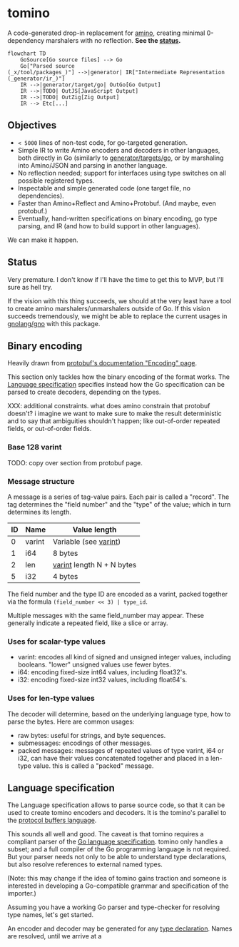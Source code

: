 # tomino

A code-generated drop-in replacement for [amino], creating minimal 0-dependency
marshalers with no reflection. **See the [status](#status).**

```mermaid
flowchart TD
    GoSource[Go source files] --> Go
    Go["Parsed source
(_x/tool/packages_)"] -->|generator| IR["Intermediate Representation
(_generator/ir_)"]
    IR -->|generator/target/go| OutGo[Go Output]
    IR -->|TODO| OutJS[JavaScript Output]
    IR -->|TODO| OutZig[Zig Output]
    IR --> Etc[...]
```

## Objectives

- `< 5000` lines of non-test code, for go-targeted generation.
- Simple IR to write Amino encoders and decoders in other languages, both
  directly in Go (similarly to [generator/targets/go](./generator/targets/go),
  or by marshaling into Amino/JSON and parsing in another language.
- No reflection needed; support for interfaces using type switches on all
  possible registered types.
- Inspectable and simple generated code (one target file, no dependencies).
- Faster than Amino+Reflect and Amino+Protobuf. (And maybe, even protobuf.)
- Eventually, hand-written specifications on binary encoding, go type parsing,
  and IR (and how to build support in other languages).

We can make it happen.

## Status

Very premature. I don't know if I'll have the time to get this to MVP, but I'll
sure as hell try.

If the vision with this thing succeeds, we should at the very least have a tool
to create amino marshalers/unmarshalers outside of Go. If this vision succeeds
tremendously, we might be able to replace the current usages in
[gnolang/gno](https://github.com/gnolang/gno) with this package.

## Binary encoding

Heavily drawn from [protobuf's documentation "Encoding" page](https://protobuf.dev/programming-guides/encoding/#cheat-sheet).

This section only tackles how the binary encoding of the format works. The
[Language specification][language] specifies instead how the Go specification
can be parsed to create decoders, depending on the types.

XXX: additional constraints. what does amino constrain that protobuf doesn't? i
imagine we want to make sure to make the result deterministic and to say that
ambiguities shouldn't happen; like out-of-order repeated fields, or
out-of-order fields.

### Base 128 varint

TODO: copy over section from protobuf page.

### Message structure

A message is a series of tag-value pairs. Each pair is called a "record".
The tag determines the "field number" and the "type" of the value; which in
turn determines its length.

ID | Name    | Value length
---|---------|-------------------------------------
0  | varint  | Variable (see [varint])
1  | i64     | 8 bytes
2  | len     | [varint] length N + N bytes
5  | i32     | 4 bytes

The field number and the type ID are encoded as a varint, packed together via
the formula `(field_number << 3) | type_id`.

Multiple messages with the same field_number may appear. These generally
indicate a repeated field, like a slice or array.

### Uses for scalar-type values

- varint: encodes all kind of signed and unsigned integer values, including
    booleans. "lower" unsigned values use fewer bytes.
- i64: encoding fixed-size int64 values, including float32's.
- i32: encoding fixed-size int32 values, including float64's.

### Uses for len-type values

The decoder will determine, based on the underlying language type, how to parse
the bytes. Here are common usages:

- raw bytes: useful for strings, and byte sequences.
- submessages: encodings of other messages.
- packed messages: messages of repeated values of type varint, i64 or i32, can
    have their values concatenated together and placed in a len-type value. this
    is called a "packed" message.

## Language specification

The Language specification allows to parse source code, so that it can be used
to create tomino encoders and decoders. It is the tomino's parallel to the
[protocol buffers language](https://protobuf.dev/reference/protobuf/edition-2023-spec/).

This sounds all well and good. The caveat is that tomino requires a compliant
parser of the [Go language specification](https://go.dev/ref/spec). tomino only
handles a subset; and a full compiler of the Go programming language is not
required. But your parser needs not only to be able to understand type
declarations, but also resolve references to external named types.

(Note: this may change if the idea of tomino gains traction and someone is
interested in developing a Go-compatible grammar and specification of the
importer.)

Assuming you have a working Go parser and type-checker for resolving type names,
let's get started.

An encoder and decoder may be generated for any
[type declaration](https://go.dev/ref/spec#Type_declarations).
Names are resolved, until we arrive at a

[amino]: https://github.com/gnolang/gno/tree/master/tm2/pkg/amino
[language]: #language-specification
[varint]: #base-128-varint
